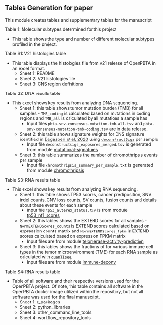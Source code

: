 ## Tables Generation for paper

This module creates tables and supplementary tables for the manuscript 

Table 1: Molecular subtypes determined for this project
- This table shows the type and number of different molecular subtypes profiled in the project.

Table S1: V21 histologies table
- This table displays the histologies file from v21 release of OpenPBTA in an excel format.
    - Sheet 1: README
    - Sheet 2: V21 histologies file
    - Sheet 3: CNS region definitions

Table S2: DNA results table
- This excel shows key results from analyzing DNA sequencing. 
    - Sheet 1: this table shows tumor mutation burden (TMB) for all samples - `TMB_coding` is calculated based on mutations in coding regions and `TMB_all` is calculated by all mutations a sample has
        - Input files `pbta-snv-consensus-mutation-tmb-all.tsv` and `pbta-snv-consensus-mutation-tmb-coding.tsv` are in data release.
    - Sheet 2: this table shows signature weights for CNS signature identified in [Degasperi et al, 2020](https://doi.org/10.1038/s43018-020-0027-5) using [`deconstructSigs`](https://doi.org/10.1186/s13059-016-0893-4) per sample
        - Input file `deconstructsigs_exposures_merged.tsv` is generated from module [mutational-signatures](https://github.com/AlexsLemonade/OpenPBTA-analysis/tree/master/analyses/mutational-signatures)
    - Sheet 3: this table summarizes the number of chromothripsis events per sample 
        - Input file `chromothripsis_summary_per_sample.txt` is generated from module [chromothripsis](https://github.com/AlexsLemonade/OpenPBTA-analysis/tree/master/analyses/chromothripsis)
    
Table S3: RNA results table
- This excel shows key results from analyzing RNA sequencing. 
    - Sheet 1: this table shows TP53 scores, cancer prediposition, SNV indel counts, CNV loss counts, SV counts, fusion counts and details about these events for each sample 
        - Input file `tp53_altered_status.tsv` is from module [tp53_nf1_scores](https://github.com/AlexsLemonade/OpenPBTA-analysis/tree/master/analyses/tp53_nf1_score)
    - Sheet 2: this tables shows the EXTEND scores for all samples - `NormEXTENDScores_counts` is EXTEND scores calculated based on expression counts matrix and `NormEXTENDScores_fpkm` is EXTEND scores calculated based on expression FPKM matrix
        - Input files are from module [telomerase-activity-prediction](https://github.com/AlexsLemonade/OpenPBTA-analysis/tree/master/analyses/telomerase-activity-prediction)
    - Sheet 3: this tables shows the fractions of for various immune cell types in the tumor microenvironment (TME) for each RNA sample as calculated with [`quanTIseq`](https://doi.org/10.1186/s13073-019-0638-6).
        - Input files are from module [immune-deconv](https://github.com/AlexsLemonade/OpenPBTA-analysis/tree/master/analyses/immune-deconv)
    
Table S4: RNA results table
- Table of all software and their respective versions used for the OpenPBTA project. Of note, this table contains all software in the OpenPBTA docker image utilized within the repository, but not all software was used for the final manuscript.
    - Sheet 1: r_packages
    - Sheet 2: python_libraries
    - Sheet 3: other_command_line_tools
    - Sheet 4: workflow_repository_tools

    
